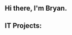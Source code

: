 ## Hi there, I'm Bryan.

<h2>IT Projects:</h2>
<!--
- <b TEST 1
  - 1
- <b TEST 2
  - 2
- <b TEST 3
  - 3
- <b TEST 4
  - 4
